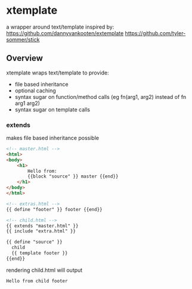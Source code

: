 # xtemplate
a wrapper around text/template
inspired by:
 https://github.com/dannyvankooten/extemplate
 https://github.com/tyler-sommer/stick

## Overview
xtemplate wraps text/template to provide:
* file based inheritance
* optional caching
* syntax sugar on function/method calls (eg fn(arg1, arg2) instead of fn arg1 arg2)
* syntax sugar on template calls

### extends
makes file based inheritance possible

```html
<!-- master.html -->
<html>
<body>
    <h1>
        Hello from:
        {{block "source" }} master {{end}}
    </h1>
</body>
</html>
```


```html
<!-- extras.html -->
{{ define "footer" }} footer {{end}}
```

```html
<!-- child.html -->
{{ extends "master.html" }}
{{ include "extra.html" }}

{{ define "source" }}
  child
  {{ template footer }}
{{end}}
```

rendering child.html will output
```
Hello from child footer
```
